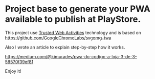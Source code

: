 # Project base to generate your PWA available to publish at PlayStore. 

This project use [Trusted Web Activities](https://developers.google.com/web/updates/2017/10/using-twa) technology and is based on https://github.com/GoogleChromeLabs/svgomg-twa

Also I wrote an article to explain step-by-step how it works.

https://medium.com/@kimuradev/pwa-do-codigo-a-loja-3-de-3-58570f39ef81

Enjoy it!
